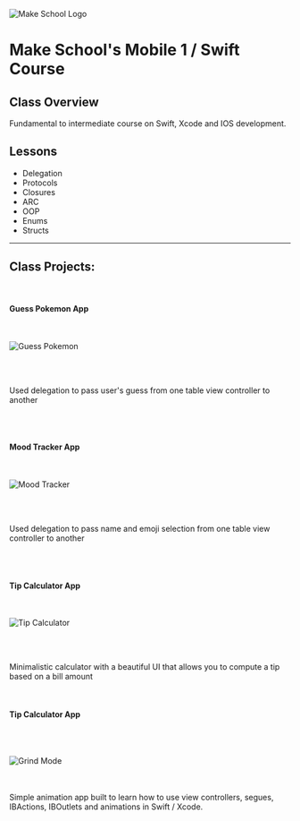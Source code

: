 ![Make School Logo](swift_cover.png)

# Make School's Mobile 1 / Swift Course

## Class Overview
Fundamental to intermediate course on Swift, Xcode and IOS development.

## Lessons
* Delegation
* Protocols
* Closures
* ARC
* OOP
* Enums
* Structs
___

## Class Projects:

<br>

#### Guess Pokemon App

<br>

![Guess Pokemon](pokemon_gif.gif)

<br>
<br>

Used delegation to pass user's guess from one table view controller to another

<br>
<br>

#### Mood Tracker App

<br>

![Mood Tracker](mood_tracker_gify.gif)

<br>
<br>

Used delegation to pass name and emoji selection from one table view controller to another

<br>
<br>

#### Tip Calculator App

<br>

![Tip Calculator](tip_calculator_gif.gif)

<br>
<br>

Minimalistic calculator with a beautiful UI that allows you to compute a tip based on a bill amount

<br>

#### Tip Calculator App

<br>
<br>

![Grind Mode](grind_mode_gif.gif)

<br>
<br>
Simple animation app built to learn how to use view controllers, segues, IBActions, IBOutlets and animations in Swift / Xcode.
<br>
